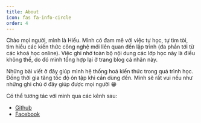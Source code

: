 ```yaml
---
title: About
icon: fas fa-info-circle
order: 4
---
```


Chào mọi người, mình là Hiếu. Mình có đam mê
với việc tự học, tự tìm tòi, tìm hiểu các kiến thức công nghệ mới liên
quan đến lập trình (đa phần tới từ các khoá học online). Việc ghi nhớ
toàn bộ nội dung các lớp học này là điều không thể, do đó mình tổng hợp
lại ở trang blog cá nhân này.

Những bài viết ở đây giúp mình hệ thống hoá kiến thức trong quá trình
học. Đồng thời gia tăng tốc độ ôn tập khi cần dùng đến. Mình sẽ rất
vui nếu như những ghi chú ở đây giúp được mọi người 😁

Có thể tương tác với mình qua các kênh sau:

- [Github](https://github.com/DalatCoder)
- [Facebook](https://www.facebook.com/dalatcoder)
